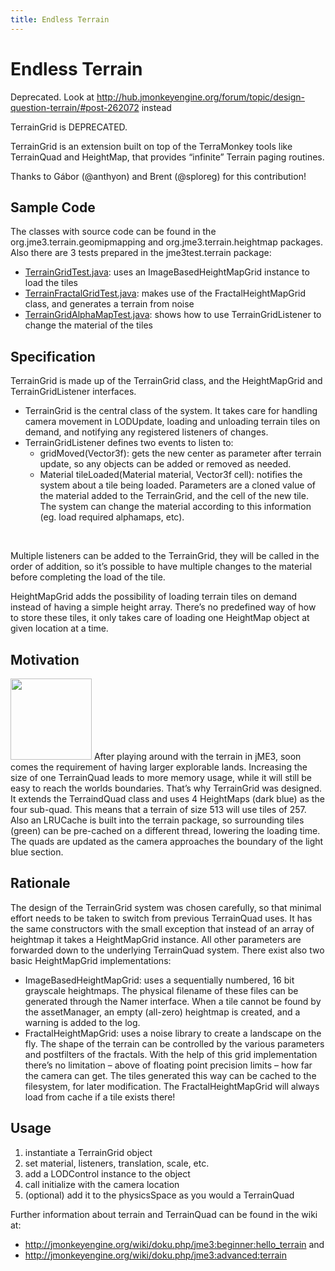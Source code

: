 ```yaml
---
title: Endless Terrain
---
```

<h1 class="sectionedit1" id="endless_terrain">Endless Terrain</h1>
<div class="level1">

<p>
</p><p></p><div class="noteclassic">Deprecated. Look at <a href="http://hub.jmonkeyengine.org/forum/topic/design-question-terrain/#post-262072" class="urlextern" title="http://hub.jmonkeyengine.org/forum/topic/design-question-terrain/#post-262072" rel="nofollow">http://hub.jmonkeyengine.org/forum/topic/design-question-terrain/#post-262072</a> instead
</div>


<p>
TerrainGrid is DEPRECATED.
</p>

<p>
TerrainGrid is an extension built on top of the TerraMonkey tools like TerrainQuad and HeightMap, that provides “infinite” Terrain paging routines.  <br />

Thanks to Gábor (@anthyon) and Brent (@sploreg) for this contribution!
</p>

</div>
<!-- EDIT1 SECTION "Endless Terrain" [1-484] -->
<h2 class="sectionedit2" id="sample_code">Sample Code</h2>
<div class="level2">

<p>
The classes with source code can be found in the org.jme3.terrain.geomipmapping and org.jme3.terrain.heightmap packages. Also there are 3 tests prepared in the jme3test.terrain package:
</p>
<ul>
<li class="level1"><div class="li"> <a href="http://code.google.com/p/jmonkeyengine/source/browse/trunk/engine/src/test/jme3test/terrain/TerrainGridTest.java" class="urlextern" title="http://code.google.com/p/jmonkeyengine/source/browse/trunk/engine/src/test/jme3test/terrain/TerrainGridTest.java" rel="nofollow">TerrainGridTest.java</a>: uses an ImageBasedHeightMapGrid instance to load the tiles</div>
</li>
<li class="level1"><div class="li"> <a href="http://code.google.com/p/jmonkeyengine/source/browse/trunk/engine/src/test/jme3test/terrain/TerrainFractalGridTest.java" class="urlextern" title="http://code.google.com/p/jmonkeyengine/source/browse/trunk/engine/src/test/jme3test/terrain/TerrainFractalGridTest.java" rel="nofollow">TerrainFractalGridTest.java</a>: makes use of the FractalHeightMapGrid class, and generates a terrain from noise</div>
</li>
<li class="level1"><div class="li"> <a href="http://code.google.com/p/jmonkeyengine/source/browse/trunk/engine/src/test/jme3test/terrain/TerrainGridAlphaMapTest.java" class="urlextern" title="http://code.google.com/p/jmonkeyengine/source/browse/trunk/engine/src/test/jme3test/terrain/TerrainGridAlphaMapTest.java" rel="nofollow">TerrainGridAlphaMapTest.java</a>: shows how to use TerrainGridListener to change the material of the tiles</div>
</li>
</ul>

</div>
<!-- EDIT2 SECTION "Sample Code" [485-1364] -->
<h2 class="sectionedit3" id="specification">Specification</h2>
<div class="level2">

<p>
TerrainGrid is made up of the TerrainGrid class, and the HeightMapGrid and TerrainGridListener interfaces.
</p>
<ul>
<li class="level1"><div class="li"> TerrainGrid is the central class of the system. It takes care for handling camera movement in LODUpdate, loading and unloading terrain tiles on demand, and notifying any registered listeners of changes.</div>
</li>
<li class="level1"><div class="li"> TerrainGridListener defines two events to listen to:</div>
<ul>
<li class="level2"><div class="li"> gridMoved(Vector3f):  gets the new center as parameter after terrain update, so any objects can be added or removed as needed.</div>
</li>
<li class="level2"><div class="li"> Material tileLoaded(Material material, Vector3f cell): notifies the system about a tile being loaded. Parameters are a cloned value of the material added to the TerrainGrid, and the cell of the new tile. The system can change the material according to this information (eg. load required alphamaps, etc).</div>
</li>
</ul>
</li>
</ul>

<p>
<br />

Multiple listeners can be added to the TerrainGrid, they will be called in the order of addition, so it’s possible to have multiple changes to the material before completing the load of the tile.
<br />

HeightMapGrid adds the possibility of loading terrain tiles on demand instead of having a simple height array. There’s no predefined way of how to store these tiles, it only takes care of loading one HeightMap object at given location at a time.
</p>

</div>
<!-- EDIT3 SECTION "Specification" [1365-2655] -->
<h2 class="sectionedit4" id="motivation">Motivation</h2>
<div class="level2">

<p>
<a href="/resources/wp-uploads-2011-06-grid-tiles.jpg" class="media wikilink2" title="wp-uploads:2011:06:grid-tiles.jpg"><img src="/resources/wp-uploads-2011-06-grid-tiles.jpg" class="mediaright" alt="" width="130" height="130" /></a>
After playing around with the terrain in jME3, soon comes the requirement of having larger explorable lands. Increasing the size of one TerrainQuad leads to more memory usage, while it will still be easy to reach the worlds boundaries. That’s why TerrainGrid was designed. It extends the TerraindQuad class and uses 4 HeightMaps (dark blue) as the four sub-quad. This means that a terrain of size 513 will use tiles of 257. Also an LRUCache is built into the terrain package, so surrounding tiles (green) can be pre-cached on a different thread, lowering the loading time. The quads are updated as the camera approaches the boundary of the light blue section.
</p>

</div>
<!-- EDIT4 SECTION "Motivation" [2656-3387] -->
<h2 class="sectionedit5" id="rationale">Rationale</h2>
<div class="level2">

<p>
The design of the TerrainGrid system was chosen carefully, so that minimal effort needs to be taken to switch from previous TerrainQuad uses. It has the same constructors with the small exception that instead of an array of heightmap it takes a HeightMapGrid instance. All other parameters are forwarded down to the underlying TerrainQuad system.
There exist also two basic HeightMapGrid implementations:
</p>
<ul>
<li class="level1"><div class="li"> ImageBasedHeightMapGrid: uses a sequentially numbered, 16 bit grayscale heightmaps. The physical filename of these files can be generated through the Namer interface. When a tile cannot be found by the assetManager, an empty (all-zero) heightmap is created, and a warning is added to the log.</div>
</li>
<li class="level1"><div class="li"> FractalHeightMapGrid: uses a noise library to create a landscape on the fly. The shape of the terrain can be controlled by the various parameters and postfilters of the fractals. With the help of this grid implementation there’s no limitation – above of floating point precision limits – how far the camera can get. The tiles generated this way can be cached to the filesystem, for later modification. The FractalHeightMapGrid will always load from cache if a tile exists there!</div>
</li>
</ul>

</div>
<!-- EDIT5 SECTION "Rationale" [3388-4598] -->
<h2 class="sectionedit6" id="usage">Usage</h2>
<div class="level2">
<ol>
<li class="level1"><div class="li">  instantiate a TerrainGrid object</div>
</li>
<li class="level1"><div class="li">  set material, listeners, translation, scale, etc.</div>
</li>
<li class="level1"><div class="li">  add a LODControl instance to the object</div>
</li>
<li class="level1"><div class="li">  call initialize with the camera location</div>
</li>
<li class="level1"><div class="li">  (optional) add it to the physicsSpace as you would a TerrainQuad</div>
</li>
</ol>

<p>
Further information about terrain and TerrainQuad can be found in the wiki at:
</p>
<ul>
<li class="level1"><div class="li"> <a href="http://jmonkeyengine.org/wiki/doku.php/jme3:beginner:hello_terrain" class="urlextern" title="http://jmonkeyengine.org/wiki/doku.php/jme3:beginner:hello_terrain" rel="nofollow">http://jmonkeyengine.org/wiki/doku.php/jme3:beginner:hello_terrain</a> and</div>
</li>
<li class="level1"><div class="li"> <a href="http://jmonkeyengine.org/wiki/doku.php/jme3:advanced:terrain" class="urlextern" title="http://jmonkeyengine.org/wiki/doku.php/jme3:advanced:terrain" rel="nofollow">http://jmonkeyengine.org/wiki/doku.php/jme3:advanced:terrain</a></div>
</li>
</ul>

</div>
<!-- EDIT6 SECTION "Usage" [4599-] -->

